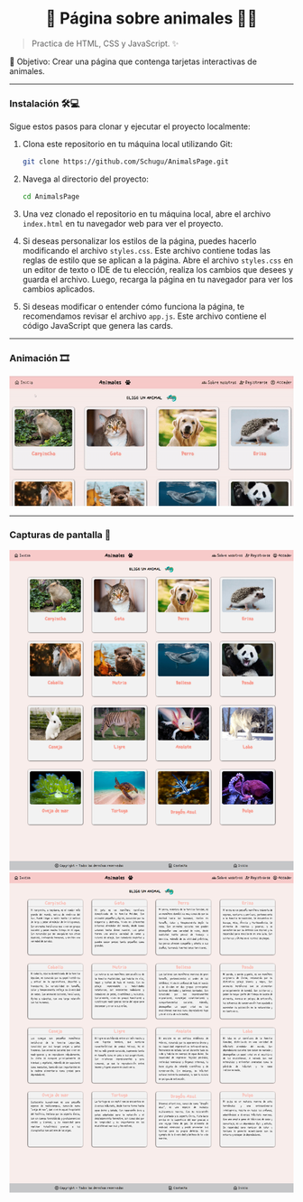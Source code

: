 <h1 align='center'>🌟 Página sobre animales 🐾🌟</h1>

> Practica de HTML, CSS y JavaScript. ✨

🎯 Objetivo: Crear una página que contenga tarjetas interactivas de animales.

------------

### Instalación 🛠️💻

Sigue estos pasos para clonar y ejecutar el proyecto localmente:

1. Clona este repositorio en tu máquina local utilizando Git:

    ```bash
    git clone https://github.com/Schugu/AnimalsPage.git
    ```

2. Navega al directorio del proyecto:

    ```bash
    cd AnimalsPage
    ```

3. Una vez clonado el repositorio en tu máquina local, abre el archivo `index.html` en tu navegador web para ver el proyecto.

4. Si deseas personalizar los estilos de la página, puedes hacerlo modificando el archivo `styles.css`. Este archivo contiene todas las reglas de estilo que se aplican a la página. Abre el archivo `styles.css` en un editor de texto o IDE de tu elección, realiza los cambios que desees y guarda el archivo. Luego, recarga la página en tu navegador para ver los cambios aplicados.

5. Si deseas modificar o entender cómo funciona la página, te recomendamos revisar el archivo `app.js`. Este archivo contiene el código JavaScript que genera las cards.

------------

### Animación 🎞️
<img src='Media/screenshots/capturaDePantalla1.gif' alt='CapturaDePantalla'>

------------

### Capturas de pantalla 📸
<img src='Media/screenshots/capturaDePantalla2.png' alt='CapturaDePantalla1'>
<img src='Media/screenshots/capturaDePantalla3.png' alt='CapturaDePantalla2'>

